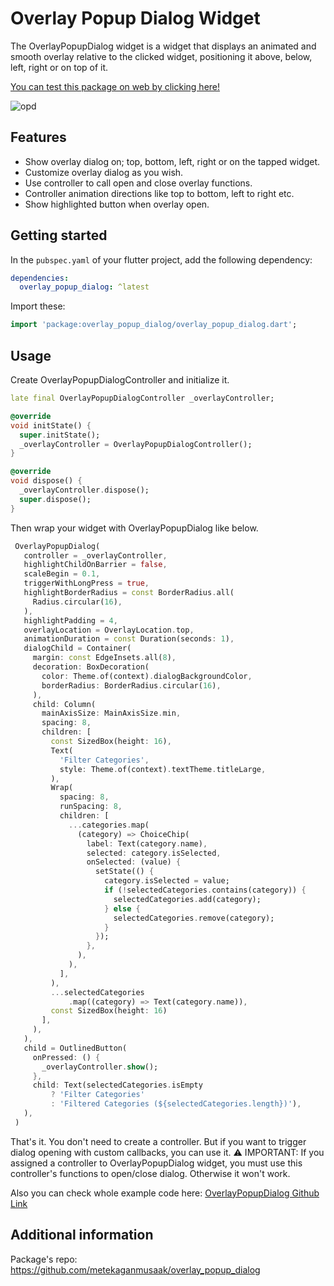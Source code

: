 # Overlay Popup Dialog Widget

The OverlayPopupDialog widget is a widget that displays an animated and smooth overlay relative to the clicked widget, positioning it above, below, left, right or on top of it.


[You can test this package on web by clicking here!](https://metekaganmusaak.github.io/packages/overlay_popup_dialog)

![opd](https://github.com/user-attachments/assets/c436caa9-265a-49e7-b45f-e2077eec7b95)

## Features

- Show overlay dialog on; top, bottom, left, right or on the tapped widget.
- Customize overlay dialog as you wish.
- Use controller to call open and close overlay functions.
- Controller animation directions like top to bottom, left to right etc.
- Show highlighted button when overlay open.

## Getting started

In the `pubspec.yaml` of your flutter project, add the following dependency:

```yaml
dependencies:
  overlay_popup_dialog: ^latest
```

Import these:

```dart
import 'package:overlay_popup_dialog/overlay_popup_dialog.dart';
```

## Usage

Create OverlayPopupDialogController and initialize it.

```dart
late final OverlayPopupDialogController _overlayController;

@override
void initState() {
  super.initState();
  _overlayController = OverlayPopupDialogController();
}

@override
void dispose() {
  _overlayController.dispose();
  super.dispose();
}
```

Then wrap your widget with OverlayPopupDialog like below.

```dart
 OverlayPopupDialog(
   controller = _overlayController,
   highlightChildOnBarrier = false,
   scaleBegin = 0.1,
   triggerWithLongPress = true,
   highlightBorderRadius = const BorderRadius.all(
     Radius.circular(16),
   ),
   highlightPadding = 4,
   overlayLocation = OverlayLocation.top,
   animationDuration = const Duration(seconds: 1),
   dialogChild = Container(
     margin: const EdgeInsets.all(8),
     decoration: BoxDecoration(
       color: Theme.of(context).dialogBackgroundColor,
       borderRadius: BorderRadius.circular(16),
     ),
     child: Column(
       mainAxisSize: MainAxisSize.min,
       spacing: 8,
       children: [
         const SizedBox(height: 16),
         Text(
           'Filter Categories',
           style: Theme.of(context).textTheme.titleLarge,
         ),
         Wrap(
           spacing: 8,
           runSpacing: 8,
           children: [
             ...categories.map(
               (category) => ChoiceChip(
                 label: Text(category.name),
                 selected: category.isSelected,
                 onSelected: (value) {
                   setState(() {
                     category.isSelected = value;
                     if (!selectedCategories.contains(category)) {
                       selectedCategories.add(category);
                     } else {
                       selectedCategories.remove(category);
                     }
                   });
                 },
               ),
             ),
           ],
         ),
         ...selectedCategories
             .map((category) => Text(category.name)),
         const SizedBox(height: 16)
       ],
     ),
   ),
   child = OutlinedButton(
     onPressed: () {
       _overlayController.show();
     },
     child: Text(selectedCategories.isEmpty
         ? 'Filter Categories'
         : 'Filtered Categories (${selectedCategories.length})'),
   ),
 )
```

That's it. You don't need to create a controller. But if you want to trigger dialog opening with custom callbacks,
you can use it. ⚠️ IMPORTANT: If you assigned a controller to OverlayPopupDialog widget, you must use this controller's
functions to open/close dialog. Otherwise it won't work.

Also you can check whole example code here:
[OverlayPopupDialog Github Link](https://github.com/metekaganmusaak/overlay_popup_dialog/blob/main/example/lib/main.dart)

## Additional information

Package's repo: <https://github.com/metekaganmusaak/overlay_popup_dialog>
